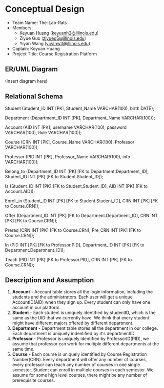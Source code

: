 # Conceptual Design


- Team Name: The-Lab-Rats
- Members:
   - Keyuan Huang (keyuanh2@illinois.edu)
   - Ziyue Guo (ziyueg5@illinois.edu)
   - Yiyan Wang (yiyanw3@illinois.edu)  
- Captain: Keyuan Huang
- Project Title: Course Registration Platform

## ER/UML Diagram

(Insert diagram here)

## Relational Schema

Student (Student_ID INT [PK], Student_Name VARCHAR(100), birth DATE);

Department (Department_ID INT [PK], Department_Name VARCHAR(100));

Account (AID INT [PK], username VARCHAR(100), password VARCHAR(100), Role VARCHAR(100));

Course (CRN INT [PK], Course_Name VARCHAR(100), Professor VARCHAR(100));

Professor (PID INT [PK], Professor_Name VARCHAR(100), info VARCHAR(100));

Belong_to (Department_ID INT [PK] [FK to Department.Department_ID], Student_ID INT [PK] [FK to Student.Student_ID]);

Is (Student_ID INT [PK] [FK to Student.Student_ID], AID INT [PK] [FK to Account.AID]);

Enroll_in (Student_ID INT [PK] [FK to Student.Student_ID], CRN INT [PK] [FK to Course.CRN]);

Offer (Department_ID INT [PK] [FK to Department.Department_ID], CRN INT [PK] [FK to Course.CRN]);

Prereq (CRN INT [PK] [FK to Course.CRN], Pre_CRN INT [PK] [FK to Course.CRN]);

In (PID INT [PK] [FK to Professor.PID], Department_ID INT [PK] [FK to Department.Department_ID]);

Teach (PID INT [PK] [FK to Professor.PID], CRN INT [PK] [FK to Course.CRN]);

## Description and Assumption

1. **Account** - Account table stores all the login information, including the students and the administrators. Each user will get a unique AccountID(AID) when they sign up. Every student can only have one account in our platform.
2. **Student** - Each student is uniquely identified by studentID, which is the same as the UID that we currently have. We think that every student might have different majors offered by different department.
3. **Department** - Department table stores all the department in our college. Each department is uniquely indentified by it's departmentID
4. **Professor** - Professor is uniquely identified by ProfessorID(PID), we assume that professor can work for multiple different departments at the same time.
5. **Course** - Each course is uniquely identified by Course Registration Number(CRN). Every department will offer any number of courses, every professor can 
teach any number of courses in one single semester. Student can enroll in multiple courses in each semester. We assume for some high level courses, there might be any number of prerequisite courses. 

